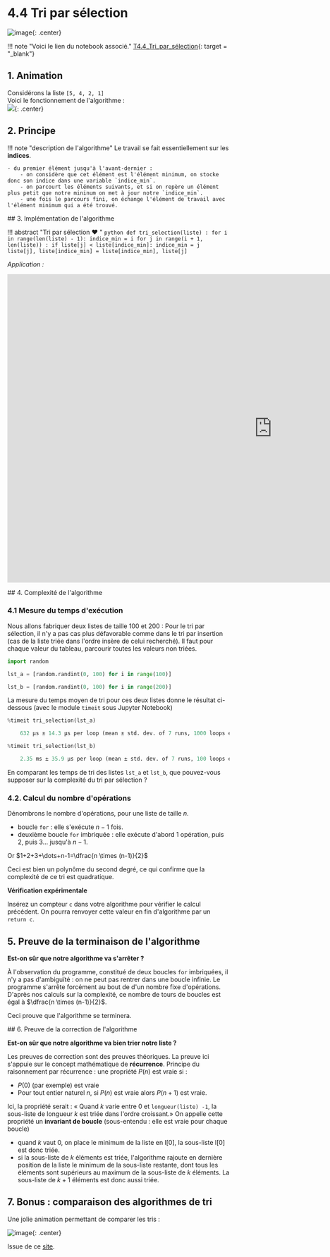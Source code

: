 # 4.4 Tri par sélection

![image](data/BO.png){: .center}

!!! note "Voici le lien du notebook associé."
	[T4.4_Tri_par_sélection](https://capytale2.ac-paris.fr/web/c/f5f5-1342560){: target = "_blank"}  
	
## 1. Animation
Considérons la liste `[5, 4, 2, 1]`  
Voici le fonctionnement de l'algorithme :  
![](data/selection.gif){: .center}

## 2. Principe

!!! note "description de l'algorithme"
    Le travail se fait essentiellement sur les **indices**.
    
    - du premier élément jusqu'à l'avant-dernier :
        - on considère que cet élément est l'élément minimum, on stocke donc son indice dans une variable `indice_min`.
        - on parcourt les éléments suivants, et si on repère un élément plus petit que notre mininum on met à jour notre `indice_min`.
        - une fois le parcours fini, on échange l'élément de travail avec l'élément minimum qui a été trouvé.
 

## 3. Implémentation de l'algorithme

!!! abstract "Tri par sélection :heart: "
    ```python
    def tri_selection(liste) :
        for i in range(len(liste) - 1):
            indice_min = i
            for j in range(i + 1, len(liste)) :
                if liste[j] < liste[indice_min]:
                    indice_min = j
            liste[j], liste[indice_min] = liste[indice_min], liste[j]
    ```

*Application :*

<iframe width="1200" height="700" frameborder="0" src="https://pythontutor.com/iframe-embed.html#code=def%20tri_selection%28liste%29%20%3A%0A%20%20%20%20for%20i%20in%20range%28len%28liste%29%20-%201%29%3A%0A%20%20%20%20%20%20%20%20indice_min%20%3D%20i%0A%20%20%20%20%20%20%20%20for%20j%20in%20range%28i%20%2B%201,%20len%28liste%29%29%20%3A%0A%20%20%20%20%20%20%20%20%20%20%20%20if%20liste%5Bj%5D%20%3C%20liste%5Bindice_min%5D%3A%0A%20%20%20%20%20%20%20%20%20%20%20%20%20%20%20%20indice_min%20%3D%20j%0A%20%20%20%20%20%20%20%20liste%5Bi%5D,%20liste%5Bindice_min%5D%20%3D%20liste%5Bindice_min%5D,%20liste%5Bi%5D%0A%20%20%20%20%0Ama_liste%20%3D%20%5B7,%205,%202,%208,%201,%204%5D%0Atri_selection%28ma_liste%29&codeDivHeight=400&codeDivWidth=350&cumulative=false&curInstr=0&heapPrimitives=nevernest&origin=opt-frontend.js&py=3&rawInputLstJSON=%5B%5D&textReferences=false"> </iframe>

 
## 4. Complexité de l'algorithme

### 4.1 Mesure du temps d'exécution

Nous allons fabriquer deux listes de taille 100 et 200 :
Pour le tri par sélection, il n'y a pas cas plus défavorable comme dans le tri par insertion (cas de la liste triée dans l'ordre insère de celui recherché). Il faut pour chaque valeur du tableau, parcourir toutes les valeurs non triées.


```python
import random

lst_a = [random.randint(0, 100) for i in range(100)]

lst_b = [random.randint(0, 100) for i in range(200)]
```


La mesure du temps moyen de tri pour ces deux listes donne le résultat ci-dessous (avec le module ```timeit``` sous Jupyter Notebook)

```python
%timeit tri_selection(lst_a)

    632 µs ± 14.3 µs per loop (mean ± std. dev. of 7 runs, 1000 loops each)
```


```python
%timeit tri_selection(lst_b)

    2.35 ms ± 35.9 µs per loop (mean ± std. dev. of 7 runs, 100 loops each)
```

En comparant les temps de tri des listes `lst_a` et `lst_b`, que pouvez-vous supposer sur la complexité du tri par sélection ?

<!--
Une liste à trier 2 fois plus longue prend 4 fois plus de temps : l'algorithme semble de complexité **quadratique**.
-->


### 4.2. Calcul du nombre d'opérations
Dénombrons le nombre d'opérations, pour une liste de taille $n$.

- boucle `for` : elle s'exécute $n-1$ fois.
- deuxième boucle `for` imbriquée : elle exécute d'abord 1 opération, puis 2, puis 3... jusqu'à $n-1$. 

Or 
$1+2+3+\dots+n-1=\dfrac{n \times (n-1)}{2}$

Ceci est bien un polynôme du second degré, ce qui confirme que la complexité de ce tri est quadratique.

**Vérification expérimentale**

Insérez un compteur `c` dans votre algorithme pour vérifier le calcul précédent. On pourra renvoyer cette valeur en fin d'algorithme par un `return c`.



## 5. Preuve de la terminaison de l'algorithme

**Est-on sûr que notre algorithme va s'arrêter ?**

À l'observation du programme, constitué de deux boucles `for` imbriquées, il n'y a pas d'ambiguïté : on ne peut pas rentrer dans une boucle infinie. Le programme s'arrête forcément au bout de d'un nombre fixe d'opérations. 
D'après nos calculs sur la complexité, ce nombre de tours de boucles est égal à $\dfrac{n \times (n-1)}{2}$.

Ceci prouve que l'algorithme se terminera.


## 6. Preuve de la correction de l'algorithme

**Est-on sûr que notre algorithme va bien trier notre liste ?**

Les preuves de correction sont des preuves théoriques. La preuve ici s'appuie sur le concept mathématique de **récurrence**. 
Principe du raisonnement par récurrence : 
une propriété $P(n)$ est vraie si :

- $P(0)$ (par exemple) est vraie
- Pour tout entier naturel $n$, si $P(n)$ est vraie alors $P(n+1)$ est vraie.

Ici, la propriété serait : « Quand $k$ varie entre 0 et `longueur(liste) -1`, la sous-liste de longueur $k$ est triée dans l'ordre croissant.» On appelle cette propriété un **invariant de boucle** (sous-entendu : elle est vraie pour chaque boucle)

- quand $k$ vaut 0, on place le minimum de la liste en l[0], la sous-liste l[0] est donc triée.
-  si la sous-liste de $k$ éléments est triée, l'algorithme rajoute en dernière position de la liste le minimum de la sous-liste restante, dont tous les éléments sont supérieurs au maximum de la sous-liste de $k$ éléments. La sous-liste de $k+1$ éléments est donc aussi triée.

## 7. Bonus : comparaison des algorithmes de tri 


Une jolie animation permettant de comparer les tris :

![image](data/comparaisons.gif){: .center}

Issue de ce [site](https://www.toptal.com/developers/sorting-algorithms).

